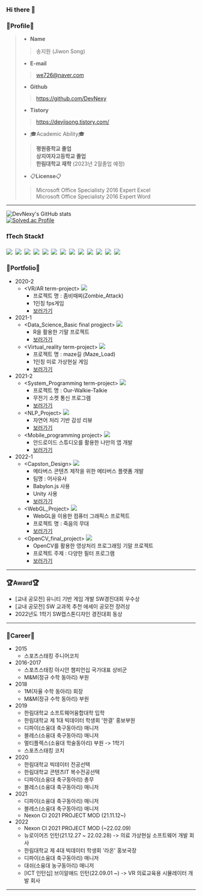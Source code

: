 ### Hi there 👋

### 👀Profile👀
> - __Name__
>> 송지원 (Jiwon Song)
> - __E-mail__
>> we726@naver.com
> - __Github__
>> https://github.com/DevNexy
> - __Tistory__
>> https://devjisong.tistory.com/
> 
> - 🎓Academic Ability🎓
>> __평원중학교 졸업__   
>> __상지여자고등학교 졸업__   
>> __한림대학교 재학__ (2023년 2월졸업 예정)
>
> - :clipboard:__License__:clipboard:
>> Microsoft Office Specialisty 2016 Expert Excel   
>> Microsoft Office Specialisty 2016 Expert Word
---
![DevNexy's GitHub stats](https://github-readme-stats.vercel.app/api?username=DevNexy&show_icons=true&theme=radical)   
[![Solved.ac Profile](http://mazassumnida.wtf/api/v2/generate_badge?boj=we726)](https://solved.ac/we726/)

### ❗Tech Stack❗
<img src="https://img.shields.io/badge/Java-007396?style=flat-square&logo=Java&logoColor=white"/></a>&nbsp;
<img src="https://img.shields.io/badge/Python-3776AB?style=flat-square&logo=Python&logoColor=white"/></a>&nbsp;
<img src="https://img.shields.io/badge/R-276DC3?style=flat-square&logo=r&logoColor=white"/></a>&nbsp;
<img src="https://img.shields.io/badge/C-A8B9CC?style=flat-square&logo=c&logoColor=white"/></a>&nbsp;
<img src="https://img.shields.io/badge/C++-00599C?style=flat-square&logo=cplusplus&logoColor=white"/></a>&nbsp;
<img src="https://img.shields.io/badge/CSharp-239120?style=flat-square&logo=csharp&logoColor=white"/></a>&nbsp;
<img src="https://img.shields.io/badge/CSS3-1572B6?style=flat-square&logo=css3&logoColor=white"/></a>&nbsp;
<img src="https://img.shields.io/badge/Javascript-F7DF1E?style=flat-square&logo=javascript&logoColor=white"/></a>&nbsp;
<img src="https://img.shields.io/badge/HTML5-E34F26?style=flat-square&logo=html5&logoColor=white"/></a>&nbsp;
<img src="https://img.shields.io/badge/Jupyter-F37626?style=flat-square&logo=jupyter&logoColor=white"/></a>&nbsp;
<img src="https://img.shields.io/badge/TypeScript-3178C6?style=flat-square&logo=typescript&logoColor=white"/></a>&nbsp;
<img src="https://img.shields.io/badge/WebGL-990000?style=flat-square&logo=webgl&logoColor=white"/></a>&nbsp;
<img src="https://img.shields.io/badge/jQuery-0769AD?style=flat-square&logo=jquery&logoColor=white"/></a>&nbsp;

### 📑Portfolio📑
- 2020-2
  - <VR/AR term-project> <img src="https://img.shields.io/badge/Unity-FFFFFF?style=flat-square&logo=unity&logoColor=black"/></a>&nbsp;
    - 프로젝트 명 : 좀비때찌(Zombie_Attack)
    - 1인칭 fps게임
    - [보러가기](https://github.com/DevNexy/Unity_Project_Zombie_Attack)
- 2021-1
  - <Data_Science_Basic final progject> <img src="https://img.shields.io/badge/Rstudio-75AADB?style=flat-square&logo=rstudio&logoColor=white"/></a>&nbsp;
    - R을 활용한 기말 프로젝트
    - [보러가기](https://github.com/DevNexy/Data_Science_Project)
  - <Virtual_reality term-project> <img src="https://img.shields.io/badge/Unity-FFFFFF?style=flat-square&logo=unity&logoColor=black"/></a>&nbsp;
    - 프로젝트 명 : maze길 (Maze_Load)
    - 1인칭 미로 가상현실 게임
    - [보러가기](https://github.com/DevNexy/Unity_Project_Maze_Load)
- 2021-2
  - <System_Programming term-project> <img src="https://img.shields.io/badge/Ubuntu-E95420?style=flat-square&logo=ubuntu&logoColor=white"/></a>&nbsp;
    - 프로젝트 명 : Our-Walkie-Talkie 
    - 무전기 소켓 통신 프로그램
    - [보러가기](https://github.com/DevNexy/Our_Walkie_Talkie)
  - <NLP_Project> <img src="https://img.shields.io/badge/Colab-F9AB00?style=flat-square&logo=googlecolab&logoColor=white"/></a>&nbsp;
    - 자연어 처리 기반 감성 리뷰
    - [보러가기](https://github.com/DevNexy/Natural_Language_Processing_Project_Emotional_Review)
  - <Mobile_programming project> <img src="https://img.shields.io/badge/AndroidStudio-3DDC84?style=flat-square&logo=androidstudio&logoColor=white"/></a>&nbsp;
    - 안드로이드 스튜디오를 활용한 나만의 앱 개발
    - [보러가기](https://github.com/DevNexy/Android_Studio_Project)
- 2022-1
  - <Capston_Design> <img src="https://img.shields.io/badge/Unity-FFFFFF?style=flat-square&logo=unity&logoColor=black"/></a>&nbsp;
    - 메타버스 콘텐츠 제작을 위한 메타버스 플랫폼 개발
    - 팀명 : 어사유사
    - Babylon.js 사용
    - Unity 사용
    - [보러가기](https://github.com/DevNexy/Capston_Design)
  - <WebGL_Project> <img src="https://img.shields.io/badge/WebGL-990000?style=flat-square&logo=webgl&logoColor=white"/></a>&nbsp;
    - WebGL을 이용한 컴퓨터 그래픽스 프로젝트
    - 프로젝트 명 : 죽음의 무대
    - [보러가기](https://github.com/DevNexy/WebGL_Project)
  - <OpenCV_final_project> <img src="https://img.shields.io/badge/OpenCV-5C3EE8?style=flat-square&logo=opencv&logoColor=white"/></a>&nbsp;
    - OpenCV를 활용한 영상처리 프로그래밍 기말 프로젝트
    - 프로젝트 주제 : 다양한 필터 프로그램
    - [보러가기](https://github.com/DevNexy/OpenCV_Project)
    

---

### :trophy:Award:trophy:
- [교내 공모전] 유니티 기반 게임 개발 SW경진대회 우수상
- [교내 공모전] SW 교과목 추천 에세이 공모전 장려상
- 2022년도 1학기 SW캡스톤디자인 경진대회 동상

---

### 🥇Career🥇
- 2015
  - 스포츠스태킹 주니어코치
- 2016-2017
  - 스포츠스태킹 아시안 챔피언십 국가대표 상비군
  - M&M(정규 수학 동아리) 부원
- 2018
  - 1M(자율 수학 동아리) 회장
  - M&M(정규 수학 동아리) 부원
- 2019
  - 한림대학교 소프트웨어융합대학 입학
  - 한림대학교 제 1대 빅데이터 학생회 '한결' 홍보부원
  - 디파이(소융대 축구동아리) 매니저
  - 블레스(소융대 축구동아리) 매니저
  - 멀티플렉스(소융대 학술동아리) 부원 -> 1학기
  - 스포츠스태킹 코치
- 2020
  - 한림대학교 빅데이터 전공선택
  - 한림대학교 콘텐츠IT 복수전공선택
  - 디파이(소융대 축구동아리) 총무
  - 블레스(소융대 축구동아리) 매니저
- 2021
  - 디파이(소융대 축구동아리) 매니저
  - 블레스(소융대 축구동아리) 매니저
  - Nexon CI 2021 PROJECT MOD (21.11.12~)
- 2022
  - Nexon CI 2021 PROJECT MOD (~22.02.09)
  - 뉴로이어즈 인턴(21.12.27 ~ 22.02.28) -> 의료 가상현실 소프트웨어 개발 회사
  - 한림대학교 제 4대 빅데이터 학생회 '라온' 홍보국장
  - 디파이(소융대 축구동아리) 매니저
  - 대쉬(소융대 농구동아리) 매니저
  - [ICT 인턴십] 브이알애드 인턴(22.09.01 ~) -> VR 의료교육용 시뮬레이터 개발 회사
  
---
